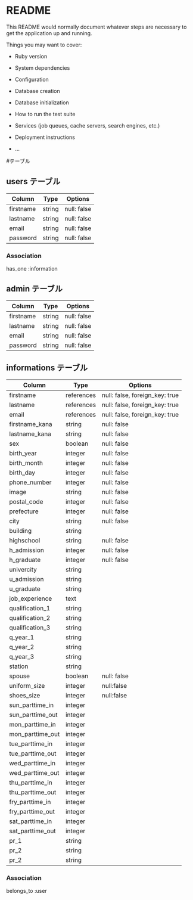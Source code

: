 # README

This README would normally document whatever steps are necessary to get the
application up and running.

Things you may want to cover:

* Ruby version

* System dependencies

* Configuration

* Database creation

* Database initialization

* How to run the test suite

* Services (job queues, cache servers, search engines, etc.)

* Deployment instructions

* ...


#テーブル

## users テーブル

| Column    | Type   | Options     |
| --------- | ------ | ----------- |
| firstname | string | null: false |
| lastname  | string | null: false |
| email     | string | null: false |
| password  | string | null: false |

### Association
has_one :information

## admin テーブル

| Column    | Type   | Options     |
| ------    | ------ | ----------- |
| firstname | string | null: false |
| lastname  | string | null: false |
| email     | string | null: false |
| password  | string | null: false |

## informations テーブル

| Column           | Type       | Options                        |
| ---------------- | ---------- | ------------------------------ |
| firstname        | references | null: false, foreign_key: true |
| lastname         | references | null: false, foreign_key: true |
| email            | references | null: false, foreign_key: true |
| firstname_kana   | string     | null: false                    |
| lastname_kana    | string     | null: false                    |
| sex              | boolean    | null: false                    |
| birth_year       | integer    | null: false                    |
| birth_month      | integer    | null: false                    |
| birth_day        | integer    | null: false                    |
| phone_number     | integer    | null: false                    |
| image            | string     | null: false                    |
| postal_code      | integer    | null: false                    |
| prefecture       | integer    | null: false                    |
| city             | string     | null: false                    |
| building         | string     |                                |
| highschool       | string     | null: false                    |
| h_admission      | integer    | null: false                    |
| h_graduate       | integer    | null: false                    |
| univercity       | string     |                                |
| u_admission      | string     |                                |
| u_graduate       | string     |                                |
| job_experience   | text       |                                |
| qualification_1  | string     |                                |
| qualification_2  | string     |                                |
| qualification_3  | string     |                                |
| q_year_1         | string     |                                |
| q_year_2         | string     |                                |
| q_year_3         | string     |                                |
| station          | string     |                                |
| spouse           | boolean    | null: false                    |
| uniform_size     | integer    | null:false                     |
| shoes_size       | integer    | null:false                     |
| sun_parttime_in  | integer    |                                |
| sun_parttime_out | integer    |                                |
| mon_parttime_in  | integer    |                                |
| mon_parttime_out | integer    |                                |
| tue_parttime_in  | integer    |                                |
| tue_parttime_out | integer    |                                |
| wed_parttime_in  | integer    |                                |
| wed_parttime_out | integer    |                                |
| thu_parttime_in  | integer    |                                |
| thu_parttime_out | integer    |                                |
| fry_parttime_in  | integer    |                                |
| fry_parttime_out | integer    |                                |
| sat_parttime_in  | integer    |                                |
| sat_parttime_out | integer    |                                | 
| pr_1             | string     |                                |
| pr_2             | string     |                                |
| pr_2             | string     |                                |

### Association
belongs_to :user